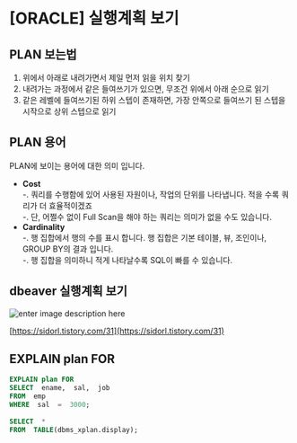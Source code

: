 # [ORACLE] 실행계획 보기

## PLAN 보는법

1.  위에서 아래로 내려가면서 제일 먼저 읽을 위치 찾기
2.  내려가는 과정에서 같은 들여쓰기가 있으면, 무조건 위에서 아래 순으로 읽기
3.  같은 레벨에 들여쓰기된 하위 스텝이 존재하면, 가장 안쪽으로 들여쓰기 된 스텝을 시작으로 상위 스텝으로 읽기

## PLAN 용어

PLAN에 보이는 용어에 대한 의미 입니다.

-   **Cost**  
    -. 쿼리를 수행함에 있어 사용된 자원이나, 작업의 단위를 나타냅니다. 적을 수록 쿼리가 더 효율적이겠죠  
    -. 단, 어쩔수 없이 Full Scan을 해야 하는 쿼리는 의미가 없을 수도 있습니다.
-   **Cardinality**  
    -. 행 집합에서 행의 수를 표시 합니다. 행 집합은 기본 테이블, 뷰, 조인이나, GROUP BY의 결과 입니다.  
    -. 행 집합을 의미하니 적게 나타날수록 SQL이 빠를 수 있습니다.

## dbeaver 실행계획 보기
![enter image description here](https://img1.daumcdn.net/thumb/R1280x0/?scode=mtistory2&fname=https://blog.kakaocdn.net/dn/cePSzY/btqBFvRIEwL/EtNlFachAd2fuhKV925NJ0/img.png)

[https://sidorl.tistory.com/31](https://sidorl.tistory.com/31)

## EXPLAIN plan  FOR  
```sql
EXPLAIN plan FOR 
SELECT  ename,  sal,  job  
FROM  emp  
WHERE  sal  =  3000;  
  
SELECT  *  
FROM  TABLE(dbms_xplan.display);
```
<!--stackedit_data:
eyJoaXN0b3J5IjpbLTQ1MzM1Mzg2OF19
-->